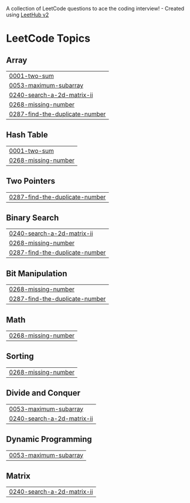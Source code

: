 A collection of LeetCode questions to ace the coding interview! - Created using [LeetHub v2](https://github.com/arunbhardwaj/LeetHub-2.0)
<!---LeetCode Topics Start-->
# LeetCode Topics
## Array
|  |
| ------- |
| [0001-two-sum](https://github.com/OmRakholiya/LeetCode/tree/master/0001-two-sum) |
| [0053-maximum-subarray](https://github.com/OmRakholiya/LeetCode/tree/master/0053-maximum-subarray) |
| [0240-search-a-2d-matrix-ii](https://github.com/OmRakholiya/LeetCode/tree/master/0240-search-a-2d-matrix-ii) |
| [0268-missing-number](https://github.com/OmRakholiya/LeetCode/tree/master/0268-missing-number) |
| [0287-find-the-duplicate-number](https://github.com/OmRakholiya/LeetCode/tree/master/0287-find-the-duplicate-number) |
## Hash Table
|  |
| ------- |
| [0001-two-sum](https://github.com/OmRakholiya/LeetCode/tree/master/0001-two-sum) |
| [0268-missing-number](https://github.com/OmRakholiya/LeetCode/tree/master/0268-missing-number) |
## Two Pointers
|  |
| ------- |
| [0287-find-the-duplicate-number](https://github.com/OmRakholiya/LeetCode/tree/master/0287-find-the-duplicate-number) |
## Binary Search
|  |
| ------- |
| [0240-search-a-2d-matrix-ii](https://github.com/OmRakholiya/LeetCode/tree/master/0240-search-a-2d-matrix-ii) |
| [0268-missing-number](https://github.com/OmRakholiya/LeetCode/tree/master/0268-missing-number) |
| [0287-find-the-duplicate-number](https://github.com/OmRakholiya/LeetCode/tree/master/0287-find-the-duplicate-number) |
## Bit Manipulation
|  |
| ------- |
| [0268-missing-number](https://github.com/OmRakholiya/LeetCode/tree/master/0268-missing-number) |
| [0287-find-the-duplicate-number](https://github.com/OmRakholiya/LeetCode/tree/master/0287-find-the-duplicate-number) |
## Math
|  |
| ------- |
| [0268-missing-number](https://github.com/OmRakholiya/LeetCode/tree/master/0268-missing-number) |
## Sorting
|  |
| ------- |
| [0268-missing-number](https://github.com/OmRakholiya/LeetCode/tree/master/0268-missing-number) |
## Divide and Conquer
|  |
| ------- |
| [0053-maximum-subarray](https://github.com/OmRakholiya/LeetCode/tree/master/0053-maximum-subarray) |
| [0240-search-a-2d-matrix-ii](https://github.com/OmRakholiya/LeetCode/tree/master/0240-search-a-2d-matrix-ii) |
## Dynamic Programming
|  |
| ------- |
| [0053-maximum-subarray](https://github.com/OmRakholiya/LeetCode/tree/master/0053-maximum-subarray) |
## Matrix
|  |
| ------- |
| [0240-search-a-2d-matrix-ii](https://github.com/OmRakholiya/LeetCode/tree/master/0240-search-a-2d-matrix-ii) |
<!---LeetCode Topics End-->
